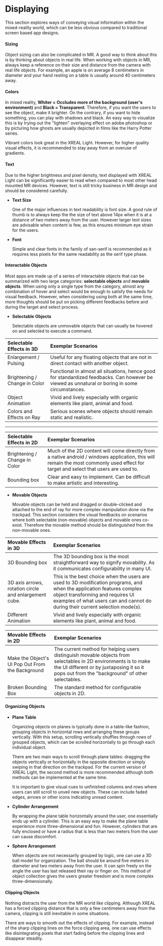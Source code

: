 # Displaying

This section explores ways of conveying visual information within the mixed-reality world, which can be less obvious compared to traditional screen based app designs.

#### Sizing

Object sizing can also be complicated in MR. A good way to think about this is by thinking about objects in real life. When working with objects in MR, always keep a reference on their size and distance from the camera with real life objects. For example, an apple is on average 8 centimeters in diameter and your hand resting on a table is usually around 40 centimeters away.

#### Colors

In mixed reality, **Whiter = Occludes more of the background (user's environment)** and **Black = Transparent**. Therefore, if you want the users to see the object, make it brighter. On the contrary, if you want to hide something, you can play with shadows and black. An easy way to visualize this is by trying out the "lighten" overlaying effect on adobe photoshop or by picturing how ghosts are usually depicted in films like the Harry Potter series.

Vibrant colors look great in the XREAL Light. However, for higher quality visual effects, it is recommended to stay away from an overuse of gradients.

#### Text

Due to the higher brightness and pixel density, text displayed with XREAL Light can be significantly easier to read when compared to most other head mounted MR devices. However, text is still tricky business in MR design and should be considered carefully.

- **Text Size**

  One of the major influences in text readability is font size. A good rule of thumb is to always keep the the size of text above 14px when it is at a distance of two meters away from the user. However larger text sizes are advisable when content is few, as this ensures minimum eye strain for the users.

- **Font**

  Simple and clear fonts in the family of san-serif is recommended as it requires less pixels for the same readability as the serif type phase.

#### Interactable Objects

Most apps are made up of a series of interactable objects that can be summarized with two large categories: **selectable objects** and **movable objects**. When using only a single type from the category, almost any combination of hover and select would be enough to satisfy the needs for visual feedback. However, when considering using both at the same time, more thoughts should be put on picking different feedbacks before and during the target and select process.

- **Selectable Objects**

  Selectable objects are unmovable objects that can usually be hovered on and selected to execute a command.



| Selectable Effects in 3D      | Exemplar Scenarios                                           |
| :---------------------------- | :----------------------------------------------------------- |
| Enlargement / Pulsing         | Useful for any floating objects that are not in direct contact with another object. |
| Brightening / Change in Color | Functional in almost all situations, hence good for standardized feedbacks. Can however be viewed as unnatural or boring in some circumstances. |
| Object Animation              | Vivid and lively especially with organic elements like plant, animal and food. |
| Colors and Effects on Ray     | Serious scenes where objects should remain static and realistic. |

---

| Selectable Effects in 2D      | Exemplar Scenarios                                           |
| :---------------------------- | :----------------------------------------------------------- |
| Brightening / Change in Color | Much of the 2D content will come directly from a native android / windows application, this will remain the most commonly used effect for target and select that users are used to. |
| Bounding box                  | Clear and easy to implement. Can be difficult to make artistic and interesting. |

- **Movable Objects**

  Movable objects can be held and dragged or double-clicked and attached to the end of ray for more complex manipulation done via the trackpad. This section considers the visual feedbacks on scenarios where both selectable (non-movable) objects and movable ones co-exist. Therefore the movable method should be distinguished from the non-movable ones.



| Movable Effects in 3D                                 | Exemplar Scenarios                                           |
| :---------------------------------------------------- | :----------------------------------------------------------- |
| 3D Bounding box                                       | The 3D bounding box is the most straightforward way to signify movability. As it communicates configurability in many UI. |
| 3D axis arrows, rotation circle and enlargement cube. | This is the best choice when the users are used to 3D modification programs, and when the application features complex object transforming and requires UI examples of what users can and cannot do during their current selection mode(s). |
| Different Animation                                   | Vivid and lively especially with organic elements like plant, animal and food. |



| Movable Effects in 2D                            | Exemplar Scenarios                                           |
| :----------------------------------------------- | :----------------------------------------------------------- |
| Make the Object's UI Pop Out From the Background | The current method for helping users distinguish movable objects from selectables in 2D environments is to make the UI different or by juxtaposing it so it pops out from the "background" of other selectables. |
| Broken Bounding Box                              | The standard method for configurable objects in 2D.          |

#### Organizing Objects

- **Plane Table**

  Organizing objects on planes is typically done in a table-like fashion, grouping objects in horizontal rows and arranging these groups vertically. With this setup, scrolling vertically shuffles through rows of grouped objects, which can be scrolled horizontally to go through each individual object.

  There are two main ways to scroll through plane tables: dragging the objects vertically or horizontally in the opposite direction or simply swiping in that direction on the trackpad. For the current version of XREAL Light, the second method is more recommended although both methods can be implemented at the same time.

  It is important to give visual cues to unfinished columns and rows where users can still scroll to unveil new objects. These can include faded edges, arrows or other icons indicating unread content.

- **Cylinder Arrangement**

  By wrapping the plane table horizontally around the user, one essentially ends up with a cylinder. This is an easy way to make the plane table experience more three-dimensional and fun. However, cylinders that are fully enclosed or have a radius that is less than two meters from the user can cause discomfort.

- **Sphere Arrangement**

  When objects are not necessarily grouped by logic, one can use a 3D ball model for organization. The ball should be around five meters in diameter and two meters away from the user. It can spin freely on the angle the user has last released their ray or finger on. This method of object collection gives the users greater freedom and is more complex three-dimensionally.

#### Clipping Objects

Nothing distracts the user from the MR world like clipping. Although XREAL has a forced clipping distance that is only a few centimeters away from the camera, clipping is still inevitable in some situations.

There are ways to smooth out the effects of clipping. For example, instead of the sharp clipping lines on the force clipping area, one can use effects like disintegrating pixels that start fading before the clipping lines and disappear steadily.
